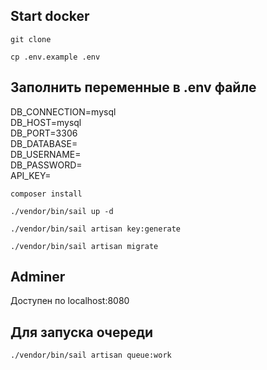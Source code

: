 ## Start docker

```
git clone
```

```
cp .env.example .env
```
## Заполнить переменные в .env файле
DB_CONNECTION=mysql <br>
DB_HOST=mysql <br>
DB_PORT=3306 <br>
DB_DATABASE= <br>
DB_USERNAME= <br>
DB_PASSWORD= <br>
API_KEY=

```
composer install
```

```
./vendor/bin/sail up -d
```

```
./vendor/bin/sail artisan key:generate
```

```
./vendor/bin/sail artisan migrate
```


## Adminer 

Доступен по localhost:8080


## Для запуска очереди

```
./vendor/bin/sail artisan queue:work
```
